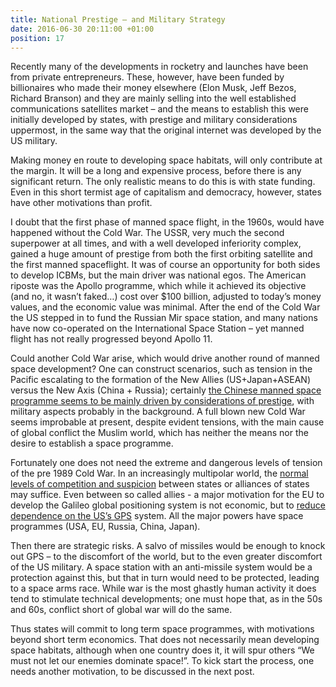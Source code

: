 ```yaml
---
title: National Prestige – and Military Strategy
date: 2016-06-30 20:11:00 +01:00
position: 17
---
```


Recently many of the developments in rocketry and launches have been from private entrepreneurs. These, however, have been funded by billionaires who made their money elsewhere (Elon Musk, Jeff Bezos, Richard Branson) and they are mainly selling into the well established communications satellites market – and the means to establish this were initially developed by states, with prestige and military considerations uppermost, in the same way that the original internet was developed by the US military.

Making money en route to developing space habitats, will only contribute at the margin. It will be a long and expensive process, before there is any significant return. The only realistic means to do this is with state funding. Even in this short termist age of capitalism and democracy, however, states have other motivations than profit.

I doubt that the first phase of manned space flight, in the 1960s, would have happened without the Cold War. The USSR, very much the second superpower at all times, and with a well developed inferiority complex, gained a huge amount of prestige from both the first orbiting satellite and the first manned spaceflight. It was of course an opportunity for both sides to develop ICBMs, but the main driver was national egos. The American riposte was the Apollo programme, which while it achieved its objective (and no, it wasn’t faked…) cost over $100 billion, adjusted to today’s money values, and the economic value was minimal. After the end of the Cold War the US stepped in to fund the Russian Mir space station, and many nations have now co-operated on the International Space Station – yet manned flight has not really progressed beyond Apollo 11.

Could another Cold War arise, which would drive another round of manned space development? One can construct scenarios, such as tension in the Pacific escalating to the formation of the New Allies (US+Japan+ASEAN) versus the New Axis (China + Russia); certainly [the Chinese manned space programme seems to be mainly driven by considerations of prestige][china-space-program], with military aspects probably in the background. A full blown new Cold War seems improbable at present, despite evident tensions, with the main cause of global conflict the Muslim world, which has neither the means nor the desire to establish a space programme.

Fortunately one does not need the extreme and dangerous levels of tension of the pre 1989 Cold War. In an increasingly multipolar world, the [normal levels of competition and suspicion][spacex-announcement] between states or alliances of states may suffice. Even between so called allies - a major motivation for the EU to develop the Galileo global positioning system is not economic, but to [reduce dependence on the US’s GPS][european-gps] system. All the major powers have space programmes (USA, EU, Russia, China, Japan).

Then there are strategic risks. A salvo of missiles would be enough to knock out GPS – to the discomfort of the world, but to the even greater discomfort of the US military. A space station with an anti-missile system would be a protection against this, but that in turn would need to be protected, leading to a space arms race. While war is the most ghastly human activity it does tend to stimulate technical developments; one must hope that, as in the 50s and 60s, conflict short of global war will do the same.

Thus states will commit to long term space programmes, with motivations beyond short term economics. That does not necessarily mean developing space habitats, although when one country does it, it will spur others “We must not let our enemies dominate space!”. To kick start the process, one needs another motivation, to be discussed in the next post.

[china-space-program]: http://www.spacedaily.com/news/china-99p.html
[spacex-announcement]: http://www.businessinsider.com/spacex-announcement-space-travel-is-about-american-prestige-again-2014-9?IR=T
[european-gps]: http://ec.europa.eu/dgs/energy_transport/galileo/doc/gal_european_dependence_on_gps_rev22.pdf
